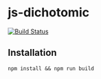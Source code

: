# js-dichotomic

[![Build Status](https://travis-ci.org/ViBiOh/js-dichotomic.svg?branch=master)](https://travis-ci.org/ViBiOh/js-dichotomic)

## Installation

    npm install && npm run build

